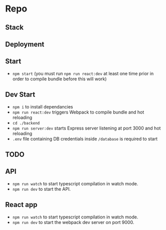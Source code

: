 # Repo

## Stack

## Deployment

## Start

- `npm start` (you must run `npm run react:dev` at least one time prior in order to compile bundle before this will work)

## Dev Start

- `npm i` to install dependancies
- `npm run react:dev` triggers Webpack to compile bundle and hot reloading
- `cd ./backend`
- `npm run server:dev` starts Express server listening at port 3000 and hot reloading
- `.env` file containing DB credentials inside `/database` is required to start

## TODO

## API
- `npm run watch` to start typescript compilation in watch mode.
- `npm run dev` to start the API.

## React app
- `npm run watch` to start typescript compilation in watch mode.
- `npm run dev` to start the webpack dev server on port 9000.